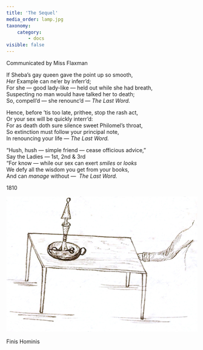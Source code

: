 ```yaml
---
title: 'The Sequel'
media_order: lamp.jpg
taxonomy:
    category:
        - docs
visible: false
---
```


<div class="author">Communicated by Miss Flaxman</div>

If Sheba’s gay queen gave the point up so smooth,  
*Her* Example can ne’er by inferr’d;  
For she — good lady-like — held out while she had breath,  
Suspecting no man would have talked her to death;  
So, compell’d — she renounc’d — *The Last Word.*  
  
Hence, before ’tis too late, prithee, stop the rash act,  
Or your sex will be quickly interr’d:  
For as death doth sure silence sweet Philomel’s throat,  
So extinction must follow your principal note,  
In renouncing your life —  *The Last Word.*  
  
“Hush, hush — simple friend — cease officious advice,”  
Say the Ladies — 1st, 2nd & 3rd  
“For know — while our sex can exert *smiles* or *looks*  
We defy all the wisdom you get from your books,  
And can *manage* without —  *The Last Word.*  
  
1810

![lamp](lamp.jpg?resize=300)

Finis Hominis